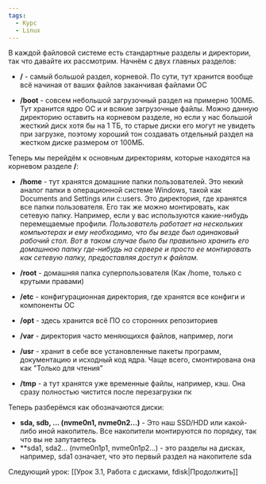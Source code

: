 ```yaml
---
tags:
  - Курс
  - Linux
---
```

В каждой файловой системе есть стандартные разделы и директории, так что давайте их рассмотрим. Начнём с двух главных разделов:
- **/** - самый большой раздел, корневой. По сути, тут хранится вообще всё начиная от ваших файлов заканчивая файлами ОС

- **/boot** - совсем небольшой загрузочный раздел на примерно 100МБ. Тут хранится ядро ОС и и всякие загрузочные файлы. Можно данную директорию оставить на корневом разделе, но если у нас большой жесткий диск хотя бы на 1 ТБ, то старые диски его могут не увидеть при загрузке, поэтому хороший тон создавать отдельный раздел на жестком диске размером от 100МБ.

Теперь мы перейдём к основным директориям, которые находятся на корневом разделе **/**:
- **/home** - тут хранятся домашние папки пользователей. Это некий аналог папки в операционной системе Windows, такой как Documents and Settings или c:users. Это директория, где хранятся все папки пользователя. Его так же можно монтировать, как сетевую папку. Например, если у вас используются какие-нибудь перемещаемые профили. 
	  _Пользователь работает на нескольких компьютерах и ему необходимо, что бы везде был одинаковый рабочий стол. Вот в таком случае было бы правильно хранить его домашнюю папку где-нибудь на сервере и просто ее монтировать как сетевую папку, предоставляя доступ к файлам._

- **/root** - домашняя папка суперпользователя (Как /home, только с крутыми правами)
- **/etc** - конфигурационная директория, где хранятся все конфиги и компоненты ОС
- **/opt** - здесь хранится всё ПО со сторонних репозиториев
- **/var** - директория часто меняющихся файлов, например, логи
- **/usr** - хранит в себе все установленные пакеты программ, документацию и исходный код ядра. Чаще всего, смонтирована она как "Только для чтения"
- **/tmp** - а тут хранятся уже временные файлы, например, кэш. Она сразу полностью чистится после перезагрузки пк

Теперь разберёмся как обозначаются диски:
- **sda, sdb, ... (nvme0n1, nvme0n2...)** - Это наш SSD/HDD или какой-либо иной накопитель. Все накопители монтируются по порядку, так что вы не запутаетесь
- **sda1, sda2... (nvme0n1p1, nvme0n1p2...) - это разделы на дисках, например, sda1 означает, что это первый раздел на накопителе sda

Следующий урок: [[Урок 3.1, Работа с дисками, fdisk|Продолжить]]
